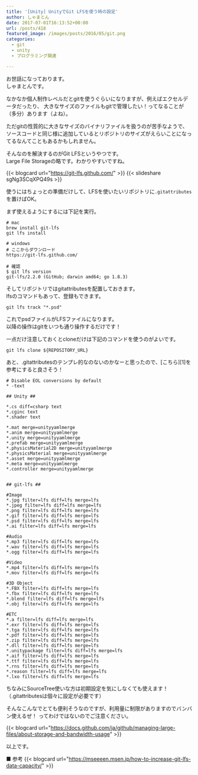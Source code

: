 ```yaml
---
title: '[Unity] UnityでGit LFSを使う時の設定'
author: しゃまとん
date: 2017-07-01T16:13:52+00:00
url: /posts/418
featured_image: /images/posts/2016/05/git.png
categories:
  - git
  - unity
  - プログラミング関連

---
```

お世話になっております。  
しゃまとんです。

なかなか個人制作レベルだとgitを使うぐらいになりますが、例えばエクセルデータだったり、
大きなサイズのファイルもgitで管理したい！ってなることが（多分）あります（よね）。

ただgitの性質的に大きなサイズのバイナリファイルを扱うのが苦手なようで、
ソースコードと同じ様に追加しているとリポジトリのサイズがえらいことになってるなんてこともあるかもしれません。


そんなのを解決するのがGit LFSというやつです。  
Large File Storageの略です。わかりやすいですね。

{{< blogcard url="https://git-lfs.github.com/" >}}
{{< slideshare sgNg3SCqXPQ49s >}}

使うにはちょっとの準備だけして、LFSを使いたいリポジトリに`.gitattributes`を置けばOK。

まず使えるようにするには下記を実行。

```shell
# mac
brew install git-lfs
git lfs install

# windows
# ここからダウンロード
https://git-lfs.github.com/

# 確認
$ git lfs version
git-lfs/2.2.0 (GitHub; darwin amd64; go 1.8.3)
```

そしてリポジトリではgitattributesを配置しておきます。  
lfsのコマンドもあって、登録もできます。

```shell
git lfs track "*.psd"
```

これでpsdファイルがLFSファイルになります。  
以降の操作はgitをいつも通り操作するだけです！

一点だけ注意しておくとcloneだけは下記のコマンドを使うのがよいです。

```shell
git lfs clone ${REPOSITORY_URL}
```

あと、.gitattributesのテンプレ的なのないのかなーと思ったので、[こちら][1]を参考にすると良さそう！

```text
# Disable EOL conversions by default
* -text

## Unity ##

*.cs diff=csharp text
*.cginc text
*.shader text

*.mat merge=unityyamlmerge
*.anim merge=unityyamlmerge
*.unity merge=unityyamlmerge
*.prefab merge=unityyamlmerge
*.physicsMaterial2D merge=unityyamlmerge
*.physicsMaterial merge=unityyamlmerge
*.asset merge=unityyamlmerge
*.meta merge=unityyamlmerge
*.controller merge=unityyamlmerge


## git-lfs ##

#Image
*.jpg filter=lfs diff=lfs merge=lfs
*.jpeg filter=lfs diff=lfs merge=lfs
*.png filter=lfs diff=lfs merge=lfs
*.gif filter=lfs diff=lfs merge=lfs
*.psd filter=lfs diff=lfs merge=lfs
*.ai filter=lfs diff=lfs merge=lfs

#Audio
*.mp3 filter=lfs diff=lfs merge=lfs
*.wav filter=lfs diff=lfs merge=lfs
*.ogg filter=lfs diff=lfs merge=lfs

#Video
*.mp4 filter=lfs diff=lfs merge=lfs
*.mov filter=lfs diff=lfs merge=lfs

#3D Object
*.FBX filter=lfs diff=lfs merge=lfs
*.fbx filter=lfs diff=lfs merge=lfs
*.blend filter=lfs diff=lfs merge=lfs
*.obj filter=lfs diff=lfs merge=lfs

#ETC
*.a filter=lfs diff=lfs merge=lfs
*.exr filter=lfs diff=lfs merge=lfs
*.tga filter=lfs diff=lfs merge=lfs
*.pdf filter=lfs diff=lfs merge=lfs
*.zip filter=lfs diff=lfs merge=lfs
*.dll filter=lfs diff=lfs merge=lfs
*.unitypackage filter=lfs diff=lfs merge=lfs
*.aif filter=lfs diff=lfs merge=lfs
*.ttf filter=lfs diff=lfs merge=lfs
*.rns filter=lfs diff=lfs merge=lfs
*.reason filter=lfs diff=lfs merge=lfs
*.lxo filter=lfs diff=lfs merge=lfs
```

ちなみにSourceTree使いな方は初期設定を気にしなくても使えます！  
（.gitattributesは個々に設定が必要です）

そんなこんなでとても便利そうなのですが、利用量に制限がありますのでバンバン使えるぜ！
ってわけではないのでご注意ください。

{{< blogcard url="https://docs.github.com/ja/github/managing-large-files/about-storage-and-bandwidth-usage" >}}

以上です。

■ 参考
{{< blogcard url="https://mseeeen.msen.jp/how-to-increase-git-lfs-data-capacity/" >}}
